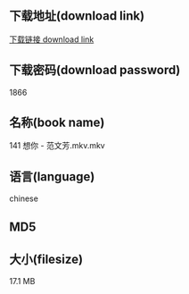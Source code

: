 ## 下载地址(download link)
[下载链接 download link](https://voluble-croquembouche-d321dc.netlify.app/?s=141+%E6%83%B3%E4%BD%A0+-+%E8%8C%83%E6%96%87%E8%8A%B3.mkv)

## 下载密码(download password)
1866

## 名称(book name)
141 想你 - 范文芳.mkv.mkv

## 语言(language)
chinese

## MD5


## 大小(filesize)
17.1 MB
